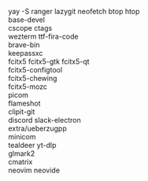 yay -S ranger lazygit neofetch btop htop \
	base-devel \
	cscope ctags  \
	wezterm ttf-fira-code \
	brave-bin \
	keepassxc \
	fcitx5 fcitx5-gtk fcitx5-qt \
	fcitx5-configtool \
	fcitx5-chewing \
	fcitx5-mozc \
	picom \
	flameshot \
	clipit-git \
	discord slack-electron \
	extra/ueberzugpp \
	minicom \
	tealdeer yt-dlp \
	glmark2 \
	cmatrix \
	neovim neovide
